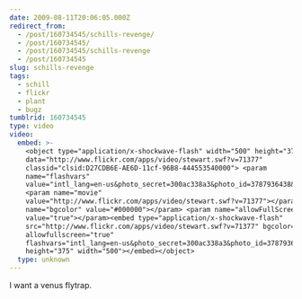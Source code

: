 ```yaml
---
date: 2009-08-11T20:06:05.000Z
redirect_from:
  - /post/160734545/schills-revenge/
  - /post/160734545/
  - /post/160734545/schills-revenge
  - /post/160734545
slug: schills-revenge
tags:
  - schill
  - flickr
  - plant
  - bugz
tumblrid: 160734545
type: video
video:
  embed: >-
    <object type="application/x-shockwave-flash" width="500" height="375"
    data="http://www.flickr.com/apps/video/stewart.swf?v=71377"
    classid="clsid:D27CDB6E-AE6D-11cf-96B8-444553540000"> <param
    name="flashvars"
    value="intl_lang=en-us&photo_secret=300ac338a3&photo_id=3787936438&flickr_show_info_box=true"></param>
    <param name="movie"
    value="http://www.flickr.com/apps/video/stewart.swf?v=71377"></param> <param
    name="bgcolor" value="#000000"></param> <param name="allowFullScreen"
    value="true"></param><embed type="application/x-shockwave-flash"
    src="http://www.flickr.com/apps/video/stewart.swf?v=71377" bgcolor="#000000"
    allowfullscreen="true"
    flashvars="intl_lang=en-us&photo_secret=300ac338a3&photo_id=3787936438&flickr_show_info_box=true"
    height="375" width="500"></embed></object>
  type: unknown
---
```

<p>I want a venus flytrap.</p>
